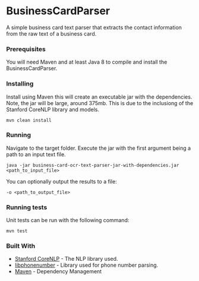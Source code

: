 # BusinessCardParser

A simple business card text parser that extracts the contact information from the raw text of a business card.

### Prerequisites

You will need Maven and at least Java 8 to compile and install the BusinessCardParser.

### Installing

Install using Maven this will create an executable jar with the dependencies.  Note, the jar will be large, around 375mb.  This is due to the inclusiong of the Stanford CoreNLP library and models.

```
mvn clean install
```

### Running

Navigate to the target folder.  Execute the jar with the first argument being a path to an input text file.

```
java -jar business-card-ocr-text-parser-jar-with-dependencies.jar <path_to_input_file>
```

You can optionally output the results to a file:

```
-o <path_to_output_file>
```

### Running tests

Unit tests can be run with the following command:

```
mvn test
```

### Built With

* [Stanford CoreNLP](https://stanfordnlp.github.io/CoreNLP/) - The NLP library used.
* [libphonenumber](https://github.com/googlei18n/libphonenumber) - Library used for phone number parsing.
* [Maven](https://maven.apache.org/) - Dependency Management